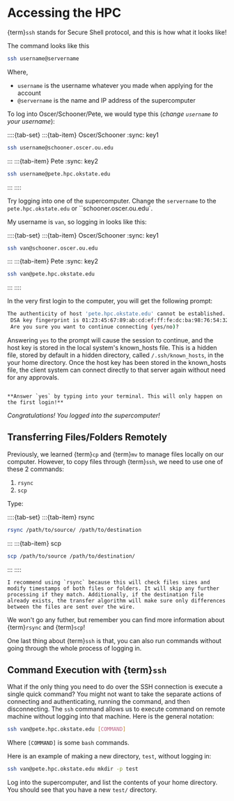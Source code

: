 # Accessing the HPC 

{term}`ssh` stands for Secure Shell protocol, and this is how what it looks like!

The command looks like this

```bash
ssh username@servername
```

Where,

- `username` is the username whatever you made when applying for the account
- `@servername` is the name and IP address of the supercomputer

To log into Oscer/Schooner/Pete, we would type this (*change `username` to your username*):

::::{tab-set} 
:::{tab-item} Oscer/Schooner
:sync: key1
```bash 
ssh username@schooner.oscer.ou.edu 
```
:::
:::{tab-item} Pete
:sync: key2
```bash
ssh username@pete.hpc.okstate.edu
```
:::
::::

Try logging into one of the supercomputer. Change the `servername` to the `pete.hpc.okstate.edu` or ``schooner.oscer.ou.edu`.

My username is `van`, so logging in looks like this:

::::{tab-set} 
:::{tab-item} Oscer/Schooner
:sync: key1
```bash 
ssh van@schooner.oscer.ou.edu 
```
:::
:::{tab-item} Pete
:sync: key2
```bash
ssh van@pete.hpc.okstate.edu
```
:::
::::

In the very first login to the computer, you will get the following prompt:

```bash
The authenticity of host 'pete.hpc.okstate.edu' cannot be established.
 DSA key fingerprint is 01:23:45:67:89:ab:cd:ef:ff:fe:dc:ba:98:76:54:32:10.
 Are you sure you want to continue connecting (yes/no)?
```

Answering `yes` to the prompt will cause the session to continue, and the host key is stored in the local system's known_hosts file. This is a hidden file, stored by default in a hidden directory, called `/.ssh/known_hosts`, in the your home directory. Once the host key has been stored in the known_hosts file, the client system can connect directly to that server again without need for any approvals.

```{note} 

**Answer `yes` by typing into your terminal. This will only happen on the first login!**

```

*Congratulations! You logged into the supercomputer!*


## Transferring Files/Folders Remotely

Previously, we learned {term}`cp` and {term}`mv` to manage files locally on our computer. However, to copy files through {term}`ssh`, we need to use one of these 2 commands:

1. `rsync` 
2. `scp`

Type:

::::{tab-set}
:::{tab-item} rsync 
```bash
rsync /path/to/source/ /path/to/destination
```
:::
:::{tab-item} scp
```bash
scp /path/to/source /path/to/destination/
```
:::
::::

```{note}
I recommend using `rsync` because this will check files sizes and modify timestamps of both files or folders. It will skip any further processing if they match. Additionally, if the destination file already exists, the transfer algorithm will make sure only differences between the files are sent over the wire.
```

We won't go any futher, but remember you can find more information about {term}`rsync` and {term}`scp`! 

One last thing about {term}`ssh` is that, you can also run commands without going through the whole process of logging in.

## Command Execution with {term}`ssh`

What if the only thing you need to do over the SSH connection is execute a single quick command? You might not want to take the separate actions of connecting and authenticating, running the command, and then disconnecting. The `ssh` command allows us to execute command on remote machine without logging into that machine. Here is the general notation:

```bash
ssh van@pete.hpc.okstate.edu [COMMAND]
```

Where `[COMMAND]` is some `bash` commands. 

Here is an example of making a new directory, `test`, without logging in:

```bash
ssh van@pete.hpc.okstate.edu mkdir -p test
```

Log into the supercomputer, and list the contents of your home directory. You should see that you have a new `test/` directory.

